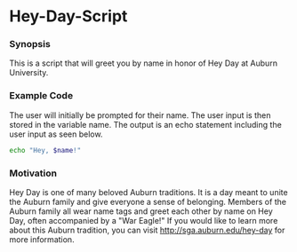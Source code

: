 # Hey-Day-Script
### Synopsis
This is a script that will greet you by name in honor of Hey Day at Auburn University.
### Example Code
The user will initially be prompted for their name. The user input is then stored in the variable name. The output is an echo statement including the user input as seen below.
```bash
echo "Hey, $name!"
```
### Motivation
Hey Day is one of many beloved Auburn traditions. It is a day meant to unite the Auburn family and give everyone a sense of belonging. Members of the Auburn family all wear name tags and greet each other by name on Hey Day, often accompanied by a "War Eagle!" If you would like to learn more about this Auburn tradition, you can visit http://sga.auburn.edu/hey-day for more information.
